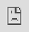 ```yaml
---
title: Heisman 
author: ~
date: '2017-10-29'
slug: heismaninfo-rmd
categories: []
tags: []
---
```




<iframe style="position:fixed; top:0px; left:0px; bottom:0px; right:0px; width:100%; height:100%; border:none; margin:0; padding:0; overflow:hidden; z-index:999999;" src="https://jpf5046.shinyapps.io/HeismanCompare/" ></iframe>





































































































